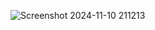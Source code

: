 ![Screenshot 2024-11-10 211213](https://github.com/user-attachments/assets/2b325230-acec-433d-b60e-014340cc0d8c)
